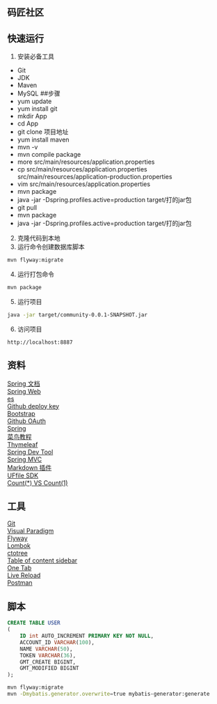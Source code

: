 ## 码匠社区

## 快速运行
1. 安装必备工具  
- Git 
- JDK
- Maven
- MySQL
##步骤
- yum update
- yum install git 
- mkdir App
- cd App
- git clone 项目地址
- yum install maven
- mvn -v
- mvn compile package
- more src/main/resources/application.properties
- cp src/main/resources/application.properties src/main/resources/application-production.properties
- vim src/main/resources/application.properties
- mvn package 
- java -jar -Dspring.profiles.active=production target/打的jar包
- git pull
- mvn package
- java -jar -Dspring.profiles.active=production target/打的jar包
2. 克隆代码到本地  
3. 运行命令创建数据库脚本
```sh
mvn flyway:migrate
```
4. 运行打包命令
```sh
mvn package
```
5. 运行项目  
```sh
java -jar target/community-0.0.1-SNAPSHOT.jar
```
6. 访问项目
```
http://localhost:8887
```


## 资料
[Spring 文档](https://spring.io/guides)    
[Spring Web](https://spring.io/guides/gs/serving-web-content/)   
[es](https://elasticsearch.cn/explore)    
[Github deploy key](https://developer.github.com/v3/guides/managing-deploy-keys/#deploy-keys)    
[Bootstrap](https://v3.bootcss.com/getting-started/)    
[Github OAuth](https://developer.github.com/apps/building-oauth-apps/creating-an-oauth-app/)    
[Spring](https://docs.spring.io/spring-boot/docs/2.0.0.RC1/reference/htmlsingle/#boot-features-embedded-database-support)    
[菜鸟教程](https://www.runoob.com/mysql/mysql-insert-query.html)    
[Thymeleaf](https://www.thymeleaf.org/doc/tutorials/3.0/usingthymeleaf.html#setting-attribute-values)    
[Spring Dev Tool](https://docs.spring.io/spring-boot/docs/2.0.0.RC1/reference/htmlsingle/#using-boot-devtools)  
[Spring MVC](https://docs.spring.io/spring/docs/5.0.3.RELEASE/spring-framework-reference/web.html#mvc-handlermapping-interceptor)  
[Markdown 插件](http://editor.md.ipandao.com/)   
[UFfile SDK](https://github.com/ucloud/ufile-sdk-java)  
[Count(*) VS Count(1)](https://mp.weixin.qq.com/s/Rwpke4BHu7Fz7KOpE2d3Lw)  

## 工具
[Git](https://git-scm.com/download)   
[Visual Paradigm](https://www.visual-paradigm.com)    
[Flyway](https://flywaydb.org/getstarted/firststeps/maven)  
[Lombok](https://www.projectlombok.org)    
[ctotree](https://www.octotree.io/)   
[Table of content sidebar](https://chrome.google.com/webstore/detail/table-of-contents-sidebar/ohohkfheangmbedkgechjkmbepeikkej)    
[One Tab](https://chrome.google.com/webstore/detail/chphlpgkkbolifaimnlloiipkdnihall)    
[Live Reload](https://chrome.google.com/webstore/detail/livereload/jnihajbhpnppcggbcgedagnkighmdlei/related)  
[Postman](https://chrome.google.com/webstore/detail/coohjcphdfgbiolnekdpbcijmhambjff)

## 脚本
```sql
CREATE TABLE USER
(
    ID int AUTO_INCREMENT PRIMARY KEY NOT NULL,
    ACCOUNT_ID VARCHAR(100),
    NAME VARCHAR(50),
    TOKEN VARCHAR(36),
    GMT_CREATE BIGINT,
    GMT_MODIFIED BIGINT
);
```

```bash
mvn flyway:migrate
mvn -Dmybatis.generator.overwrite=true mybatis-generator:generate
```
